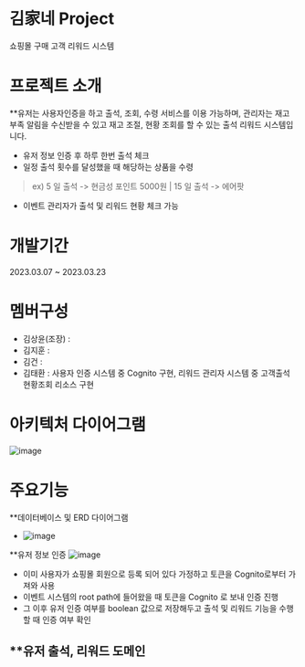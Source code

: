 # 김家네 Project
쇼핑몰 구매 고객 리워드 시스템

# 프로젝트 소개
**유저는 사용자인증을 하고 출석, 조회, 수령 서비스를 이용 가능하며, 
관리자는 재고 부족 알림을 수신받을 수 있고 재고 조절, 현황 조회를 할 수 있는 출석 리워드 시스템입니다.

- 유저 정보 인증 후 하루 한번 출석 체크
- 일정 출석 횟수를 달성했을 때 해당하는 상품을 수령
> ex) 5 일 출석 -> 현금성 포인트 5000원 | 15 일 출석 -> 에어팟
- 이벤트 관리자가 출석 및 리워드 현황 체크 가능

# 개발기간
2023.03.07 ~ 2023.03.23

# 멤버구성
- 김상윤(조장) :
- 김지훈 :
- 김건 : 
- 김태환 : 사용자 인증 시스템 중 Cognito 구현, 리워드 관리자 시스템 중 고객출석현황조회 리소스 구현

# 아키텍처 다이어그램
![image](https://user-images.githubusercontent.com/60168922/227113224-7c897ac1-d738-4d4c-8a5b-2924cb9d400c.png)

# 주요기능
**데이터베이스 및 ERD 다이어그램
- ![image](https://user-images.githubusercontent.com/60168922/227113444-466c8c6a-ea9f-421a-9bb0-32397cde176b.png)

**유저 정보 인증
![image](https://user-images.githubusercontent.com/60168922/227114056-e74a3df8-b4fa-4b03-8d11-b1c00c757c4a.png)
- 이미 사용자가 쇼핑몰 회원으로 등록 되어 있다
가정하고 토큰을 Cognito로부터 가져와 사용
- 이벤트 시스템의 root path에 들어왔을 때 토큰을
Cognito 로 보내 인증 진행
- 그 이후 유저 인증 여부를 boolean 값으로
저장해두고 출석 및 리워드 기능을 수행할 때 인증
여부 확인

**유저 출석, 리워드 도메인
- 
